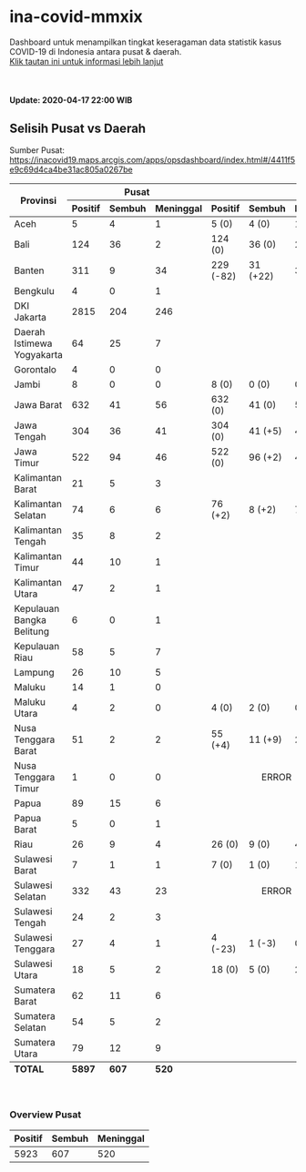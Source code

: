 # ina-covid-mmxix
Dashboard untuk menampilkan tingkat keseragaman data statistik kasus COVID-19 di Indonesia antara pusat & daerah. \
[Klik tautan ini untuk informasi lebih lanjut](INFO.md)

<br>

#### Update: 2020-04-17 22:00 WIB
## Selisih Pusat vs Daerah
Sumber Pusat: https://inacovid19.maps.arcgis.com/apps/opsdashboard/index.html#/4411f5e9c69d4ca4be31ac805a0267be
<table>
    <thead>
        <tr>
            <th rowspan=2 style="text-align:center">Provinsi</th>
            <th colspan=3 style="text-align:center">Pusat</th>
            <th colspan=4 style="text-align:center">Daerah</th>
        </tr>
        <tr>
            <th>Positif</th>
            <th>Sembuh</th>
            <th>Meninggal</th>
            <th>Positif</th>
            <th>Sembuh</th>
            <th>Meninggal</th>
            <th>Sumber</th>
        </tr>
    </thead>
    <tbody>
        <tr><td class="province">Aceh</td><td class="national-positive">5</td><td class="national-recover">4</td><td class="national-dead">1</td><td class="regional-positive">5 <span class="diff-positive">(0)</span></td><td class="regional-recover">4 <span class="diff-recover">(0)</span></td><td class="regional-dead">1 <span class="diff-dead">(0)</span></td><td class="regional-source"><a href="https://covid19.acehprov.go.id">https://covid19.acehprov.go.id</a></td></tr>
        <tr><td class="province">Bali</td><td class="national-positive">124</td><td class="national-recover">36</td><td class="national-dead">2</td><td class="regional-positive">124 <span class="diff-positive">(0)</span></td><td class="regional-recover">36 <span class="diff-recover">(0)</span></td><td class="regional-dead">2 <span class="diff-dead">(0)</span></td><td class="regional-source"><a href="https://infocorona.baliprov.go.id">https://infocorona.baliprov.go.id</a></td></tr>
        <tr><td class="province">Banten</td><td class="national-positive">311</td><td class="national-recover">9</td><td class="national-dead">34</td><td class="regional-positive">229 <span class="diff-positive">(-82)</span></td><td class="regional-recover">31 <span class="diff-recover">(+22)</span></td><td class="regional-dead">36 <span class="diff-dead">(+2)</span></td><td class="regional-source"><a href="https://infocorona.bantenprov.go.id">https://infocorona.bantenprov.go.id</a></td></tr>
        <tr><td class="province">Bengkulu</td><td class="national-positive">4</td><td class="national-recover">0</td><td class="national-dead">1</td><td class="regional-unknown" colspan=4></td></tr>
        <tr><td class="province">DKI Jakarta</td><td class="national-positive">2815</td><td class="national-recover">204</td><td class="national-dead">246</td><td class="regional-unknown" colspan=4></td></tr>
        <tr><td class="province">Daerah Istimewa Yogyakarta</td><td class="national-positive">64</td><td class="national-recover">25</td><td class="national-dead">7</td><td class="regional-unknown" colspan=4></td></tr>
        <tr><td class="province">Gorontalo</td><td class="national-positive">4</td><td class="national-recover">0</td><td class="national-dead">0</td><td class="regional-unknown" colspan=4></td></tr>
        <tr><td class="province">Jambi</td><td class="national-positive">8</td><td class="national-recover">0</td><td class="national-dead">0</td><td class="regional-positive">8 <span class="diff-positive">(0)</span></td><td class="regional-recover">0 <span class="diff-recover">(0)</span></td><td class="regional-dead">0 <span class="diff-dead">(0)</span></td><td class="regional-source"><a href="http://corona.jambiprov.go.id">http://corona.jambiprov.go.id</a></td></tr>
        <tr><td class="province">Jawa Barat</td><td class="national-positive">632</td><td class="national-recover">41</td><td class="national-dead">56</td><td class="regional-positive">632 <span class="diff-positive">(0)</span></td><td class="regional-recover">41 <span class="diff-recover">(0)</span></td><td class="regional-dead">56 <span class="diff-dead">(0)</span></td><td class="regional-source"><a href="https://pikobar.jabarprov.go.id">https://pikobar.jabarprov.go.id</a></td></tr>
        <tr><td class="province">Jawa Tengah</td><td class="national-positive">304</td><td class="national-recover">36</td><td class="national-dead">41</td><td class="regional-positive">304 <span class="diff-positive">(0)</span></td><td class="regional-recover">41 <span class="diff-recover">(+5)</span></td><td class="regional-dead">42 <span class="diff-dead">(+1)</span></td><td class="regional-source"><a href="https://corona.jatengprov.go.id">https://corona.jatengprov.go.id</a></td></tr>
        <tr><td class="province">Jawa Timur</td><td class="national-positive">522</td><td class="national-recover">94</td><td class="national-dead">46</td><td class="regional-positive">522 <span class="diff-positive">(0)</span></td><td class="regional-recover">96 <span class="diff-recover">(+2)</span></td><td class="regional-dead">48 <span class="diff-dead">(+2)</span></td><td class="regional-source"><a href="https://infocovid19.jatimprov.go.id">https://infocovid19.jatimprov.go.id</a></td></tr>
        <tr><td class="province">Kalimantan Barat</td><td class="national-positive">21</td><td class="national-recover">5</td><td class="national-dead">3</td><td class="regional-unknown" colspan=4></td></tr>
        <tr><td class="province">Kalimantan Selatan</td><td class="national-positive">74</td><td class="national-recover">6</td><td class="national-dead">6</td><td class="regional-positive">76 <span class="diff-positive">(+2)</span></td><td class="regional-recover">8 <span class="diff-recover">(+2)</span></td><td class="regional-dead">7 <span class="diff-dead">(+1)</span></td><td class="regional-source"><a href="https://corona.kalselprov.go.id">https://corona.kalselprov.go.id</a></td></tr>
        <tr><td class="province">Kalimantan Tengah</td><td class="national-positive">35</td><td class="national-recover">8</td><td class="national-dead">2</td><td class="regional-unknown" colspan=4></td></tr>
        <tr><td class="province">Kalimantan Timur</td><td class="national-positive">44</td><td class="national-recover">10</td><td class="national-dead">1</td><td class="regional-unknown" colspan=4></td></tr>
        <tr><td class="province">Kalimantan Utara</td><td class="national-positive">47</td><td class="national-recover">2</td><td class="national-dead">1</td><td class="regional-unknown" colspan=4></td></tr>
        <tr><td class="province">Kepulauan Bangka Belitung</td><td class="national-positive">6</td><td class="national-recover">0</td><td class="national-dead">1</td><td class="regional-unknown" colspan=4></td></tr>
        <tr><td class="province">Kepulauan Riau</td><td class="national-positive">58</td><td class="national-recover">5</td><td class="national-dead">7</td><td class="regional-unknown" colspan=4></td></tr>
        <tr><td class="province">Lampung</td><td class="national-positive">26</td><td class="national-recover">10</td><td class="national-dead">5</td><td class="regional-unknown" colspan=4></td></tr>
        <tr><td class="province">Maluku</td><td class="national-positive">14</td><td class="national-recover">1</td><td class="national-dead">0</td><td class="regional-unknown" colspan=4></td></tr>
        <tr><td class="province">Maluku Utara</td><td class="national-positive">4</td><td class="national-recover">2</td><td class="national-dead">0</td><td class="regional-positive">4 <span class="diff-positive">(0)</span></td><td class="regional-recover">2 <span class="diff-recover">(0)</span></td><td class="regional-dead">0 <span class="diff-dead">(0)</span></td><td class="regional-source"><a href="http://corona.malutprov.go.id">http://corona.malutprov.go.id</a></td></tr>
        <tr><td class="province">Nusa Tenggara Barat</td><td class="national-positive">51</td><td class="national-recover">2</td><td class="national-dead">2</td><td class="regional-positive">55 <span class="diff-positive">(+4)</span></td><td class="regional-recover">11 <span class="diff-recover">(+9)</span></td><td class="regional-dead">2 <span class="diff-dead">(0)</span></td><td class="regional-source"><a href="https://corona.ntbprov.go.id">https://corona.ntbprov.go.id</a></td></tr>
        <tr><td class="province">Nusa Tenggara Timur</td><td class="national-positive">1</td><td class="national-recover">0</td><td class="national-dead">0</td><td class="regional-error" colspan=3 style="text-align:center">ERROR</td><td class="regional-source"><a href="https://covid19.nttprov.go.id">https://covid19.nttprov.go.id</a></td></tr>
        <tr><td class="province">Papua</td><td class="national-positive">89</td><td class="national-recover">15</td><td class="national-dead">6</td><td class="regional-unknown" colspan=4></td></tr>
        <tr><td class="province">Papua Barat</td><td class="national-positive">5</td><td class="national-recover">0</td><td class="national-dead">1</td><td class="regional-unknown" colspan=4></td></tr>
        <tr><td class="province">Riau</td><td class="national-positive">26</td><td class="national-recover">9</td><td class="national-dead">4</td><td class="regional-positive">26 <span class="diff-positive">(0)</span></td><td class="regional-recover">9 <span class="diff-recover">(0)</span></td><td class="regional-dead">4 <span class="diff-dead">(0)</span></td><td class="regional-source"><a href="https://corona.riau.go.id">https://corona.riau.go.id</a></td></tr>
        <tr><td class="province">Sulawesi Barat</td><td class="national-positive">7</td><td class="national-recover">1</td><td class="national-dead">1</td><td class="regional-positive">7 <span class="diff-positive">(0)</span></td><td class="regional-recover">1 <span class="diff-recover">(0)</span></td><td class="regional-dead">1 <span class="diff-dead">(0)</span></td><td class="regional-source"><a href="https://covid19.sulbarprov.go.id">https://covid19.sulbarprov.go.id</a></td></tr>
        <tr><td class="province">Sulawesi Selatan</td><td class="national-positive">332</td><td class="national-recover">43</td><td class="national-dead">23</td><td class="regional-error" colspan=3 style="text-align:center">ERROR</td><td class="regional-source"><a href="https://covid19.sulselprov.go.id">https://covid19.sulselprov.go.id</a></td></tr>
        <tr><td class="province">Sulawesi Tengah</td><td class="national-positive">24</td><td class="national-recover">2</td><td class="national-dead">3</td><td class="regional-unknown" colspan=4></td></tr>
        <tr><td class="province">Sulawesi Tenggara</td><td class="national-positive">27</td><td class="national-recover">4</td><td class="national-dead">1</td><td class="regional-positive">4 <span class="diff-positive">(-23)</span></td><td class="regional-recover">1 <span class="diff-recover">(-3)</span></td><td class="regional-dead">0 <span class="diff-dead">(-1)</span></td><td class="regional-source"><a href="https://dinkes.sultraprov.go.id">https://dinkes.sultraprov.go.id</a></td></tr>
        <tr><td class="province">Sulawesi Utara</td><td class="national-positive">18</td><td class="national-recover">5</td><td class="national-dead">2</td><td class="regional-positive">18 <span class="diff-positive">(0)</span></td><td class="regional-recover">5 <span class="diff-recover">(0)</span></td><td class="regional-dead">2 <span class="diff-dead">(0)</span></td><td class="regional-source"><a href="https://corona.sulutprov.go.id">https://corona.sulutprov.go.id</a></td></tr>
        <tr><td class="province">Sumatera Barat</td><td class="national-positive">62</td><td class="national-recover">11</td><td class="national-dead">6</td><td class="regional-unknown" colspan=4></td></tr>
        <tr><td class="province">Sumatera Selatan</td><td class="national-positive">54</td><td class="national-recover">5</td><td class="national-dead">2</td><td class="regional-unknown" colspan=4></td></tr>
        <tr><td class="province">Sumatera Utara</td><td class="national-positive">79</td><td class="national-recover">12</td><td class="national-dead">9</td><td class="regional-unknown" colspan=4></td></tr>
    </tbody>
    <tfoot>
        <tr>
            <td><b>TOTAL</b></td>
            <td><b>5897</b></td>
            <td><b>607</b></td>
            <td><b>520</b></td>
            <td colspan=4></td>
        </tr>
    </tfoot>
</table>
<br>

### Overview Pusat
| Positif | Sembuh | Meninggal |
|--|--|--|
| 5923 | 607 | 520 |